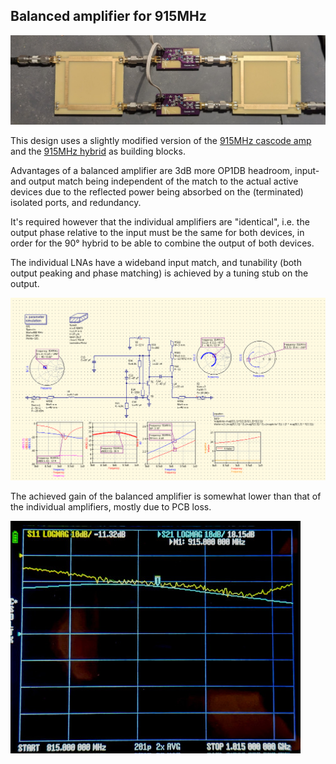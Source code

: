 ## Balanced amplifier for 915MHz

![balancedpcb](balancedpcb.jpg)

This design uses a slightly modified version of the [915MHz cascode amp](https://github.com/szoftveres/RF_Microwave/tree/main/Amplifier/cascode) and the [915MHz hybrid](https://github.com/szoftveres/RF_Microwave/tree/main/Microstrip/Hybrid) as building blocks.

Advantages of a balanced amplifier are 3dB more OP1DB headroom, input- and output match being independent of the match to the actual active devices due to the reflected power being absorbed on the (terminated) isolated ports, and redundancy.

It's required however that the individual amplifiers are "identical", i.e. the output phase relative to the input must be the same for both devices, in order for the 90° hybrid to be able to combine the output of both devices.

The individual LNAs have a wideband input match, and tunability (both output peaking and phase matching) is achieved by a tuning stub on the output.

![lnasim](lnasim.png)

The achieved gain of the balanced amplifier is somewhat lower than that of the individual amplifiers, mostly due to PCB loss.

![vna](vna.jpg)

